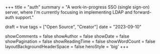 +++
title = "auth"
summary = "A work-in-progress SSO (single sign-on) server, where I'm currently focusing in implementing LDAP and forward-auth support."

draft = true
tags = ["Open Source", "Creator"]
date = "2023-09-10"

showComments = false
showAuthor = false
showDate = false
showPagination = false
showReadingTime = false
showWordCount = false
layoutBackgroundHeaderSpace = false
heroStyle = 'big'
+++

